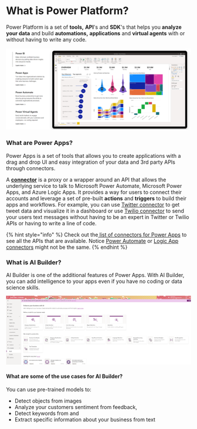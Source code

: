 # What is Power Platform?

Power Platform is a set of **tools,** **API**'s and **SDK**'s that helps you **analyze your data** and build **automations,** **applications** and **virtual agents** with or without having to write any code.

![Power Platform features](../../.gitbook/assets/powerplatform.png)

### What are Power Apps?

Power Apps is a set of tools that allows you to create applications with a drag and drop UI and easy integration of your data and 3rd party APIs through connectors.  

A [**connector**](https://docs.microsoft.com/connectors/connectors?WT.mc_id=aiml-8438-ayyonet) is a proxy or a wrapper around an API that allows the underlying service to talk to Microsoft Power Automate, Microsoft Power Apps, and Azure Logic Apps. It provides a way for users to connect their accounts and leverage a set of pre-built **actions** and **triggers** to build their apps and workflows. For example, you can use [Twitter connector](https://docs.microsoft.com/connectors/twitter/?WT.mc_id=aiml-8438-ayyonet) to get tweet data and visualize it in a dashboard or use [Twilio connector](https://docs.microsoft.com/connectors/twilio/?WT.mc_id=aiml-8438-ayyonet) to send your users text messages without having to be an expert in Twitter or Twilio APIs or having to write a line of code. 

{% hint style="info" %}
Check out the[ list of connectors for Power Apps](https://docs.microsoft.com/en-us/connectors/connector-reference/connector-reference-powerapps-connectors?WT.mc_id=aiml-8438-ayyonet) to see all the APIs that are available. Notice [Power Automate](https://docs.microsoft.com/connectors/connector-reference/connector-reference-powerautomate-connectors?WT.mc_id=aiml-8438-ayyonet) or [Logic App connectors](https://docs.microsoft.com/connectors/connector-reference/connector-reference-logicapps-connectors?WT.mc_id=aiml-8438-ayyonet) might not be the same.
{% endhint %}

### What is AI Builder?

AI Builder is one of the additional features of Power Apps. With AI Builder, you can add intelligence to your apps even if you have no coding or data science skills. 

![AI Builder Features on Power Apps](../../.gitbook/assets/aibuilderappview.png)

#### What are some of the use cases for AI Builder?

You can use pre-trained models to:

* Detect objects from images
* Analyze your customers sentiment from feedback, 
* Detect keywords from and 
* Extract specific information about your business from text





